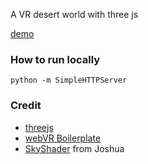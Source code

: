 A VR desert world with three js

[demo](http://wizztjh.github.io/desertVR/)

### How to run locally
`python -m SimpleHTTPServer`

### Credit
- [threejs](https://github.com/mrdoob/three.js/)
- [webVR Boilerplate](https://github.com/borismus/webvr-boilerplate)
- [SkyShader](http://threejs.org/examples/webgl_shaders_sky.html) from Joshua
